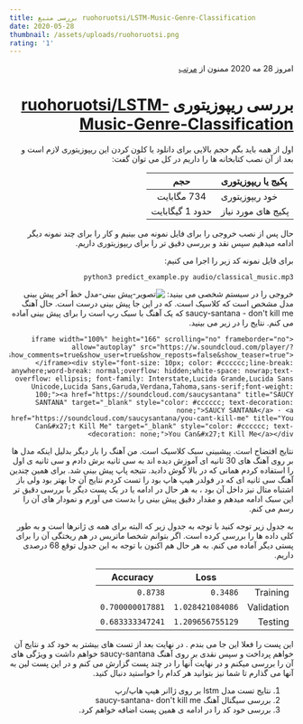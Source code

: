```yaml
---
title: بررسی منبع ruohoruotsi/LSTM-Music-Genre-Classification 
date: 2020-05-28
thumbnail: /assets/uploads/ruohoruotsi.png
rating: '1'
---
```

<div dir='rtl' lang='fa' align='right'>

<p>امروز 28 مه 2020 ممنون از <a href="http://www.sobhe.ir/moratab/">مرتب</a></p>
<h1>بررسی ریپوزیتوری <a href="https://github.com/ruohoruotsi/LSTM-Music-Genre-Classification">ruohoruotsi/LSTM-Music-Genre-Classification</a></h1>
<p>اول از همه باید بگم حجم بالایی برای دانلود یا کلون کردن این ریپوزیتوری لازم است و بعد از آن نصب کتابخانه ها را داریم در کل می توان گفت:</p>
<table>
<thead>
<tr>
<th style="text-align:left">پکیج یا ریپوزیتوری</th>
<th style="text-align:center">حجم</th>
</tr>
</thead>
<tbody>
<tr>
<td style="text-align:left">خود ریپوزیتوری</td>
<td style="text-align:center">734 مگابایت</td>
</tr>
<tr>
<td style="text-align:left">پکیج های مورد نیاز</td>
<td style="text-align:center">حدود  1 گیگابایت</td>
</tr>
</tbody>
</table>
<p>حال پس از نصب خروجی را برای فایل نمونه می بینیم و کار را برای چند نمونه دیگر ادامه میدهیم سپس نقد و بررسی دقیق تر را برای ریپوزیتوری داریم.</p>
<p>برای فایل نمونه کد زیر را اجرا می کنیم:</p>
<pre><code>python3 predict_example.py audio/classical_music.mp3
</code></pre>
<p>خروجی را در سیستم شخصی می بینید:
<img src="https://img.techpowerup.org/200528/classic.png" alt="تصویر-پیش بینی-مدل">
خط آخر پیش بینی مدل مشخص است که کلاسیک است. که در این جا پیش بینی درست است.
حال آهنگ saucy-santana - don't kill me که یک آهنگ با سبک رپ است را برای پیش بینی آماده می کنم. نتایج را در زیر می بینید.</p>
<pre><code>&lt;iframe width="100%" height="166" scrolling="no" frameborder="no" allow="autoplay" src="https://w.soundcloud.com/player/?url=https%3A//api.soundcloud.com/tracks/731771560&amp;color=%23ff5500&amp;auto_play=false&amp;hide_related=false&amp;show_comments=true&amp;show_user=true&amp;show_reposts=false&amp;show_teaser=true"&gt;&lt;/iframe&gt;&lt;div style="font-size: 10px; color: #cccccc;line-break: anywhere;word-break: normal;overflow: hidden;white-space: nowrap;text-overflow: ellipsis; font-family: Interstate,Lucida Grande,Lucida Sans Unicode,Lucida Sans,Garuda,Verdana,Tahoma,sans-serif;font-weight: 100;"&gt;&lt;a href="https://soundcloud.com/saucysantana" title="SAUCY SANTANA" target="_blank" style="color: #cccccc; text-decoration: none;"&gt;SAUCY SANTANA&lt;/a&gt; · &lt;a href="https://soundcloud.com/saucysantana/you-cant-kill-me" title="You Can&amp;#x27;t Kill Me" target="_blank" style="color: #cccccc; text-decoration: none;"&gt;You Can&amp;#x27;t Kill Me&lt;/a&gt;&lt;/div&gt;
</code></pre>
<p>نتایج افتضاح است. پیشبینی سبک کلاسیک است. من آهنگ را بار دیگر بدلیل اینکه مدل ها بر روی آهنگ های 30 ثانیه ای آموزش دیده اند
به سی ثانیه برش دادم و سی ثانیه ی اول را استفاده کردم همانی که در بالا گوش دادید. نتیجه پاپ پیش بینی شد. برای همین چندین آهنگ سی ثانیه ای که در فولدر هیپ هاپ بود را تست  کردم نتایج آن جا بهتر بود ولی باز اشتباه متال نیز داخل آن بود ، به هر حال در ادامه یا در یک پست دیگر با بررسی دقیق تر این سبک ادامه میدهم و مقدار دقیق پیش بینی را بدست می آورم و نمودار های آن را رسم می کنم.</p>
<p>به جدول زیر توجه کنید با توجه به جدول زیر که البته برای همه ی ژانرها است و به طور کلی داده ها را بررسی کرده است. اگر بتوانم شخصا ماتریس در هم ریختگی آن را برای پستی دیگر آماده می کنم. به هر حال هم اکنون با توجه به این جدول توقع 68 درصدی داریم.</p>
<table>
<thead>
<tr>
<th></th>
<th><strong>Loss</strong></th>
<th><strong>Accuracy</strong></th>
</tr>
</thead>
<tbody>
<tr>
<td>Training</td>
<td><code>0.3486</code></td>
<td><code>0.8738</code></td>
</tr>
<tr>
<td>Validation</td>
<td><code>1.028421084086</code></td>
<td><code>0.700000017881</code></td>
</tr>
<tr>
<td>Testing</td>
<td><code>1.209656755129</code></td>
<td><code>0.683333347241</code></td>
</tr>
</tbody>
</table>
<p>این پست را فعلا این جا می بندم . در نهایت بعد از تست های بیشتر به خود کد و نتایج آن خواهم پرداخت و سپس نقدی بر روی آهنگ saucy-santana خواهم داشت و ویژگی های آن را بررسی میکنم و در نهایت آنها را در چند پست گزارش می کنم و در این پست لین به آنها می گذارم تا شما نیز بتوانید هر کدام را خواستید دنبال کنید.</p>
<ol>
<li>نتایج تست مدل lstm بر روی ژاانر هیپ هاپ/رپ</li>
<li>بررسی سیگنال آهنگ saucy-santana- don't kill me</li>
<li>بررسی خود کد را در ادامه ی همین پست اضافه خواهم کرد.</li>
</ol>

